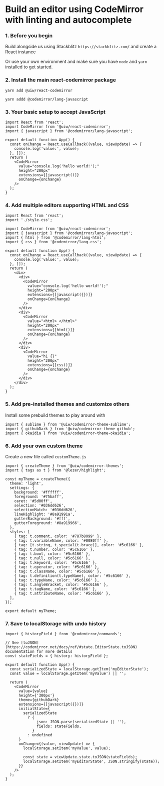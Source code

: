 # Build an editor using CodeMirror with linting and autocomplete

### 1. Before you begin

Build alongside us using Stackblitz `https://stackblitz.com/` and create a React instance

Or use your own environment and make sure you have `node` and `yarn` installed to get started.

### 2. Install the main react-codemirror package

```
yarn add @uiw/react-codemirror

yarn addd @codemirror/lang-javascript
```

### 3. Your basic setup to accept JavaScript

```
import React from 'react';
import CodeMirror from '@uiw/react-codemirror';
import { javascript } from '@codemirror/lang-javascript';

export default function App() {
  const onChange = React.useCallback((value, viewUpdate) => {
    console.log('value:', value);
  }, []);
  return (
    <CodeMirror
      value="console.log('hello world!');"
      height="200px"
      extensions={[javascript()]}
      onChange={onChange}
    />
  );
}
```

### 4. Add multiple editors supporting HTML and CSS

```
import React from 'react';
import './style.css';

import CodeMirror from '@uiw/react-codemirror';
import { javascript } from '@codemirror/lang-javascript';
import { html } from '@codemirror/lang-html';
import { css } from '@codemirror/lang-css';

export default function App() {
  const onChange = React.useCallback((value, viewUpdate) => {
    console.log('value:', value);
  }, []);
  return (
    <div>
      <div>
        <CodeMirror
          value="console.log('hello world!');"
          height="200px"
          extensions={[javascript({})]}
          onChange={onChange}
        />
      </div>
      <div>
        <CodeMirror
          value="<html> </html>"
          height="200px"
          extensions={[html()]}
          onChange={onChange}
        />
      </div>
      <div>
        <CodeMirror
          value="h1 {}"
          height="200px"
          extensions={[css()]}
          onChange={onChange}
        />
      </div>
    </div>
  );
}

```

### 5. Add pre-installed themes and customize others

Install some prebuild themes to play around with 

```
import { sublime } from '@uiw/codemirror-theme-sublime';
import { githubDark } from '@uiw/codemirror-theme-github';
import { okaidia } from '@uiw/codemirror-theme-okaidia';
```

### 6. Add your own custom theme

Create a new file called `customTheme.js`

```
import { createTheme } from '@uiw/codemirror-themes';
import { tags as t } from '@lezer/highlight';

const myTheme = createTheme({
  theme: 'light',
  settings: {
    background: '#ffffff',
    foreground: '#75baff',
    caret: '#5d00ff',
    selection: '#036dd626',
    selectionMatch: '#036dd626',
    lineHighlight: '#8a91991a',
    gutterBackground: '#fff',
    gutterForeground: '#8a919966',
  },
  styles: [
    { tag: t.comment, color: '#787b8099' },
    { tag: t.variableName, color: '#0080ff' },
    { tag: [t.string, t.special(t.brace)], color: '#5c6166' },
    { tag: t.number, color: '#5c6166' },
    { tag: t.bool, color: '#5c6166' },
    { tag: t.null, color: '#5c6166' },
    { tag: t.keyword, color: '#5c6166' },
    { tag: t.operator, color: '#5c6166' },
    { tag: t.className, color: '#5c6166' },
    { tag: t.definition(t.typeName), color: '#5c6166' },
    { tag: t.typeName, color: '#5c6166' },
    { tag: t.angleBracket, color: '#5c6166' },
    { tag: t.tagName, color: '#5c6166' },
    { tag: t.attributeName, color: '#5c6166' },
  ],
});

export default myTheme;
```

### 7. Save to localStorage with undo history

```
import { historyField } from '@codemirror/commands';

// See [toJSON](https://codemirror.net/docs/ref/#state.EditorState.toJSON) documentation for more details
const stateFields = { history: historyField };

export default function App() {
  const serializedState = localStorage.getItem('myEditorState');
  const value = localStorage.getItem('myValue') || '';

  return (
    <CodeMirror
      value={value}
      height={'300px'}
      theme={githubDark}
      extensions={[javascript({})]}
      initialState={
        serializedState
          ? {
              json: JSON.parse(serializedState || ''),
              fields: stateFields,
            }
          : undefined
      }
      onChange={(value, viewUpdate) => {
        localStorage.setItem('myValue', value);

        const state = viewUpdate.state.toJSON(stateFields);
        localStorage.setItem('myEditorState', JSON.stringify(state));
      }}
    />
  );
}
```
